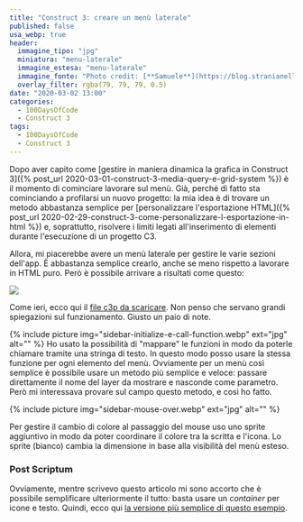 ```yaml
---
title: "Construct 3: creare un menù laterale"
published: false
usa_webp: true
header:
  immagine_tipo: "jpg"
  miniatura: "menu-laterale"
  immagine_estesa: "menu-laterale"
  immagine_fonte: "Photo credit: [**Samuele**](https://blog.stranianelli.com/)"
  overlay_filter: rgba(79, 79, 79, 0.5)
date: "2020-03-02 13:00"
categories:
  - 100DaysOfCode
  - Construct 3
tags:
  - 100DaysOfCode
  - Construct 3
---
```


Dopo aver capito come [gestire in maniera dinamica la grafica in Construct 3]({% post_url 2020-03-01-construct-3-media-query-e-grid-system %}) è il momento di cominciare lavorare sul menù. Già, perché di fatto sta cominciando a profilarsi un nuovo progetto: la mia idea è di trovare un metodo abbastanza semplice per [personalizzare l'esportazione HTML]({% post_url 2020-02-29-construct-3-come-personalizzare-l-esportazione-in-html %}) e, soprattutto, risolvere i limiti legati all'inserimento di elementi durante l'esecuzione di un progetto C3.

Allora, mi piacerebbe avere un menù laterale per gestire le varie sezioni dell'app. È abbastanza semplice crearlo, anche se meno rispetto a lavorare in HTML puro. Però è possibile arrivare a risultati come questo:

<img src="https://blog.stranianelli.com/images/gif/2020-03-02-construct-3-creare-un-menu-laterale.gif">

Come ieri, ecco qui il [file c3p da scaricare](https://blog.stranianelli.com/c3p/custom-menu-with-transition.c3p). Non penso che servano grandi spiegazioni sul funzionamento. Giusto un paio di note.


{% include picture img="sidebar-initialize-e-call-function.webp" ext="jpg" alt="" %}
Ho usato la possibilità di "mappare" le funzioni in modo da poterle chiamare tramite una stringa di testo. In questo modo posso usare la stessa funzione per ogni elemento del menù. Ovviamente per un menù così semplice è possibile usare un metodo più semplice e veloce: passare direttamente il nome del layer da mostrare e nasconde come parametro. Però mi interessava provare sul campo questo metodo, e così ho fatto.

{% include picture img="sidebar-mouse-over.webp" ext="jpg" alt="" %}

Per gestire il cambio di colore al passaggio del mouse uso uno sprite aggiuntivo in modo da poter coordinare il colore tra la scritta e l'icona. Lo sprite (bianco) cambia la dimensione in base alla visibilità del menù esteso.

### Post Scriptum

Ovviamente, mentre scrivevo questo articolo mi sono accorto che è possibile semplificare ulteriormente il tutto: basta usare un _container_ per icone e testo. Quindi, ecco qui [la versione più semplice di questo esempio](https://blog.stranianelli.com/c3p/custom-menu-with-transition-defrag.c3p).
